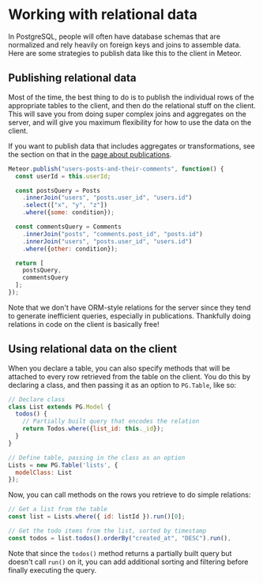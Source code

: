 <h1>Working with relational data</h1>

In PostgreSQL, people will often have database schemas that are normalized and rely heavily on foreign keys and joins to assemble data. Here are some strategies to publish data like this to the client in Meteor.

## Publishing relational data

Most of the time, the best thing to do is to publish the individual rows of the appropriate tables to the client, and then do the relational stuff on the client. This will save you from doing super complex joins and aggregates on the server, and will give you maximum flexibility for how to use the data on the client.

If you want to publish data that includes aggregates or transformations, see the section on that in the [page about publications](publish.md).

```js
Meteor.publish("users-posts-and-their-comments", function() {
  const userId = this.userId;

  const postsQuery = Posts
    .innerJoin("users", "posts.user_id", "users.id")
    .select(["x", "y", "z"])
    .where({some: condition});

  const commentsQuery = Comments
    .innerJoin("posts", "comments.post_id", "posts.id")
    .innerJoin("users", "posts.user_id", "users.id")
    .where({other: condition});

  return [
    postsQuery,
    commentsQuery
  ];
});
```

Note that we don't have ORM-style relations for the server since they tend to generate inefficient queries, especially in publications. Thankfully doing relations in code on the client is basically free!

## Using relational data on the client

When you declare a table, you can also specify methods that will be attached to every row retrieved from the table on the client. You do this by declaring a class, and then passing it as an option to `PG.Table`, like so:

```js
// Declare class
class List extends PG.Model {
  todos() {
    // Partially built query that encodes the relation
    return Todos.where({list_id: this._id});
  }
}

// Define table, passing in the class as an option
Lists = new PG.Table('lists', {
  modelClass: List
});
```

Now, you can call methods on the rows you retrieve to do simple relations:

```js
// Get a list from the table
const list = Lists.where({ id: listId }).run()[0];

// Get the todo items from the list, sorted by timestamp
const todos = list.todos().orderBy("created_at", "DESC").run(),
```

Note that since the `todos()` method returns a partially built query but doesn't call `run()` on it, you can add additional sorting and filtering before finally executing the query.
